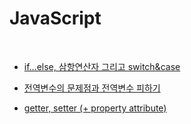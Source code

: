 # JavaScript

<br>

- [if...else, 삼항연산자 그리고 switch&case](https://sunmerrr.github.io/JavaScript/conditional)
  <br>

<!-- - [객체의 생성 방식(작성중)](https://sunmerrr.github.io/JavaScript/createObject)
  <br> -->

- [전역변수의 문제점과 전역변수 피하기](https://sunmerrr.github.io/JavaScript/globalVariable)

- [getter, setter (+ property attribute)](https://sunmerrr.github.io/JavaScript/getterAndSetter)
